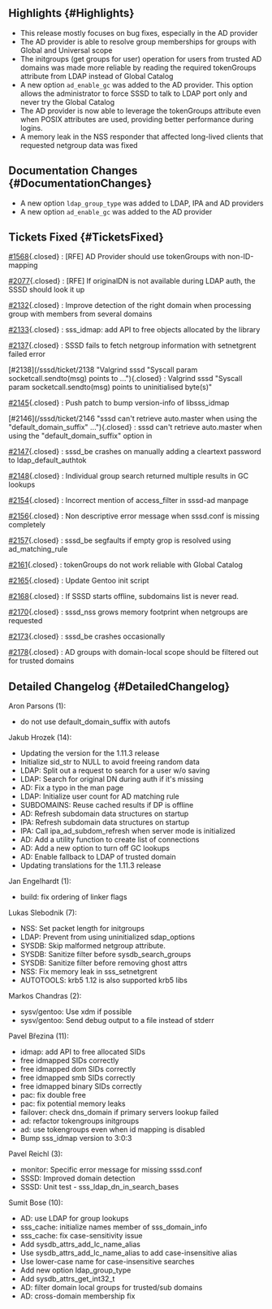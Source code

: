 Highlights {#Highlights}
----------

-   This release mostly focuses on bug fixes, especially in the AD
    provider
-   The AD provider is able to resolve group memberships for groups with
    Global and Universal scope
-   The initgroups (get groups for user) operation for users from
    trusted AD domains was made more reliable by reading the required
    tokenGroups attribute from LDAP instead of Global Catalog
-   A new option `ad_enable_gc` was added to the AD provider. This
    option allows the administrator to force SSSD to talk to LDAP port
    only and never try the Global Catalog
-   The AD provider is now able to leverage the tokenGroups attribute
    even when POSIX attributes are used, providing better performance
    during logins.
-   A memory leak in the NSS responder that affected long-lived clients
    that requested netgroup data was fixed

Documentation Changes {#DocumentationChanges}
---------------------

-   A new option `ldap_group_type` was added to LDAP, IPA and AD
    providers
-   A new option `ad_enable_gc` was added to the AD provider

Tickets Fixed {#TicketsFixed}
-------------

<div>

[\#1568](/sssd/ticket/1568 "[RFE] AD Provider should use tokenGroups with non-ID-mapping"){.closed}
:   \[RFE\] AD Provider should use tokenGroups with non-ID-mapping

[\#2077](/sssd/ticket/2077 "[RFE] If originalDN is not available during LDAP auth, the SSSD should ..."){.closed}
:   \[RFE\] If originalDN is not available during LDAP auth, the SSSD
    should look it up

[\#2132](/sssd/ticket/2132 "Improve detection of the right domain when processing group with members ..."){.closed}
:   Improve detection of the right domain when processing group with
    members from several domains

[\#2133](/sssd/ticket/2133 "sss_idmap: add API to free objects allocated by the library"){.closed}
:   sss\_idmap: add API to free objects allocated by the library

[\#2137](/sssd/ticket/2137 "SSSD fails to fetch netgroup information with setnetgrent failed error"){.closed}
:   SSSD fails to fetch netgroup information with setnetgrent failed
    error

[\#2138](/sssd/ticket/2138 "Valgrind sssd "Syscall param socketcall.sendto(msg) points to ..."){.closed}
:   Valgrind sssd "Syscall param socketcall.sendto(msg) points to
    uninitialised byte(s)"

[\#2145](/sssd/ticket/2145 "Push patch to bump version-info of libsss_idmap"){.closed}
:   Push patch to bump version-info of libsss\_idmap

[\#2146](/sssd/ticket/2146 "sssd can't retrieve auto.master when using the "default_domain_suffix" ..."){.closed}
:   sssd can't retrieve auto.master when using the
    "default\_domain\_suffix" option in

[\#2147](/sssd/ticket/2147 "sssd_be crashes on manually adding a cleartext password to ..."){.closed}
:   sssd\_be crashes on manually adding a cleartext password to
    ldap\_default\_authtok

[\#2148](/sssd/ticket/2148 "Individual group search returned multiple results in GC lookups"){.closed}
:   Individual group search returned multiple results in GC lookups

[\#2154](/sssd/ticket/2154 "Incorrect mention of access_filter in sssd-ad manpage"){.closed}
:   Incorrect mention of access\_filter in sssd-ad manpage

[\#2156](/sssd/ticket/2156 "Non descriptive error message when sssd.conf is missing completely"){.closed}
:   Non descriptive error message when sssd.conf is missing completely

[\#2157](/sssd/ticket/2157 "sssd_be segfaults if empty grop is resolved using ad_matching_rule"){.closed}
:   sssd\_be segfaults if empty grop is resolved using
    ad\_matching\_rule

[\#2161](/sssd/ticket/2161 "tokenGroups do not work reliable with Global Catalog"){.closed}
:   tokenGroups do not work reliable with Global Catalog

[\#2165](/sssd/ticket/2165 "Update Gentoo init script"){.closed}
:   Update Gentoo init script

[\#2168](/sssd/ticket/2168 "If SSSD starts offline, subdomains list is never read."){.closed}
:   If SSSD starts offline, subdomains list is never read.

[\#2170](/sssd/ticket/2170 "sssd_nss grows memory footprint when netgroups are requested"){.closed}
:   sssd\_nss grows memory footprint when netgroups are requested

[\#2173](/sssd/ticket/2173 "sssd_be crashes occasionally"){.closed}
:   sssd\_be crashes occasionally

[\#2178](/sssd/ticket/2178 "AD groups with domain-local scope should be filtered out for trusted ..."){.closed}
:   AD groups with domain-local scope should be filtered out for trusted
    domains

</div>

Detailed Changelog {#DetailedChangelog}
------------------

Aron Parsons (1):

-   do not use default\_domain\_suffix with autofs

Jakub Hrozek (14):

-   Updating the version for the 1.11.3 release
-   Initialize sid\_str to NULL to avoid freeing random data
-   LDAP: Split out a request to search for a user w/o saving
-   LDAP: Search for original DN during auth if it's missing
-   AD: Fix a typo in the man page
-   LDAP: Initialize user count for AD matching rule
-   SUBDOMAINS: Reuse cached results if DP is offline
-   AD: Refresh subdomain data structures on startup
-   IPA: Refresh subdomain data structures on startup
-   IPA: Call ipa\_ad\_subdom\_refresh when server mode is initialized
-   AD: Add a utility function to create list of connections
-   AD: Add a new option to turn off GC lookups
-   AD: Enable fallback to LDAP of trusted domain
-   Updating translations for the 1.11.3 release

Jan Engelhardt (1):

-   build: fix ordering of linker flags

Lukas Slebodnik (7):

-   NSS: Set packet length for initgroups
-   LDAP: Prevent from using uninitialized sdap\_options
-   SYSDB: Skip malformed netgroup attribute.
-   SYSDB: Sanitize filter before sysdb\_search\_groups
-   SYSDB: Sanitize filter before removing ghost attrs
-   NSS: Fix memory leak in sss\_setnetgrent
-   AUTOTOOLS: krb5 1.12 is also supported krb5 libs

Markos Chandras (2):

-   sysv/gentoo: Use xdm if possible
-   sysv/gentoo: Send debug output to a file instead of stderr

Pavel Březina (11):

-   idmap: add API to free allocated SIDs
-   free idmapped SIDs correctly
-   free idmapped dom SIDs correctly
-   free idmapped smb SIDs correctly
-   free idmapped binary SIDs correctly
-   pac: fix double free
-   pac: fix potential memory leaks
-   failover: check dns\_domain if primary servers lookup failed
-   ad: refactor tokengroups initgroups
-   ad: use tokengroups even when id mapping is disabled
-   Bump sss\_idmap version to 3:0:3

Pavel Reichl (3):

-   monitor: Specific error message for missing sssd.conf
-   SSSD: Improved domain detection
-   SSSD: Unit test - sss\_ldap\_dn\_in\_search\_bases

Sumit Bose (10):

-   AD: use LDAP for group lookups
-   sss\_cache: initialize names member of sss\_domain\_info
-   sss\_cache: fix case-sensitivity issue
-   Add sysdb\_attrs\_add\_lc\_name\_alias
-   Use sysdb\_attrs\_add\_lc\_name\_alias to add case-insensitive alias
-   Use lower-case name for case-insensitive searches
-   Add new option ldap\_group\_type
-   Add sysdb\_attrs\_get\_int32\_t
-   AD: filter domain local groups for trusted/sub domains
-   AD: cross-domain membership fix

